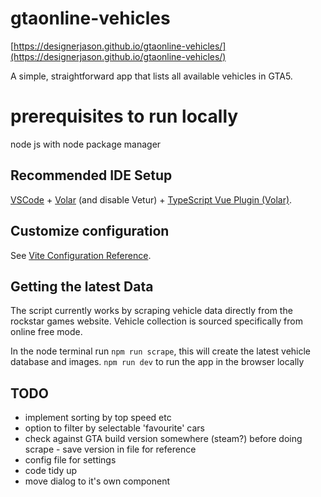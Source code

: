 # gtaonline-vehicles

[https://designerjason.github.io/gtaonline-vehicles/](https://designerjason.github.io/gtaonline-vehicles/)

A simple, straightforward app that lists all available vehicles in GTA5.

# prerequisites to run locally
node js with node package manager


## Recommended IDE Setup

[VSCode](https://code.visualstudio.com/) + [Volar](https://marketplace.visualstudio.com/items?itemName=Vue.volar) (and disable Vetur) + [TypeScript Vue Plugin (Volar)](https://marketplace.visualstudio.com/items?itemName=Vue.vscode-typescript-vue-plugin).

## Customize configuration

See [Vite Configuration Reference](https://vitejs.dev/config/).

## Getting the latest Data
The script currently works by scraping vehicle data directly from the rockstar games website. Vehicle collection is sourced specifically from online free mode.

In the node terminal run `npm run scrape`, this will create the latest vehicle database and images.
`npm run dev` to run the app in the browser locally

## TODO
- implement sorting by top speed etc
- option to filter by selectable 'favourite' cars
- check against GTA build version somewhere (steam?) before doing scrape - save version in file for reference
- config file for settings
- code tidy up
- move dialog to it's own component
